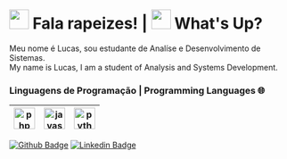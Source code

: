 # <img src="https://img.icons8.com/color/48/000000/brazil.png" width="35"/> Fala rapeizes! | <img src="https://img.icons8.com/office/40/000000/usa.png" width="35"/> What's Up?
Meu nome é Lucas, sou estudante de Analíse e Desenvolvimento de Sistemas. <br>
My name is Lucas, I am a student of Analysis and Systems Development.

### Linguagens de Programação | Programming Languages 🌐

| <img src="https://img.icons8.com/officel/80/000000/php-logo.png" alt="php" width="38"> |  <img src="https://img.icons8.com/color/48/000000/javascript.png" width="38" alt="javascript"/> | <img src="https://img.icons8.com/color/48/000000/python.png" alt="python" width="38"/>
|---|---|---|


[![Github Badge](https://img.shields.io/badge/-Github-000?style=flat-square&logo=Github&logoColor=white&link=https://github.com/fagnerpsantos)](https://github.com/lucasfelipeluz)
[![Linkedin Badge](https://img.shields.io/badge/-LinkedIn-blue?style=flat-square&logo=Linkedin&logoColor=white&link=https://www.linkedin.com/in/lucasfelipeluz/)](https://www.linkedin.com/in/lucasfelipeluz/)
